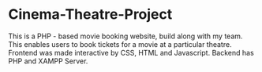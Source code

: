 # Cinema-Theatre-Project
This is a PHP - based movie booking website, build along with my team. This enables users to book tickets for a movie at a particular theatre. Frontend was made interactive by CSS, HTML and Javascript. Backend has PHP and XAMPP Server.
